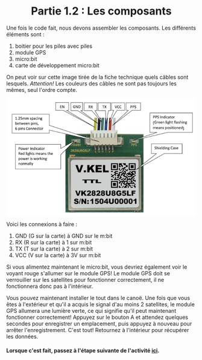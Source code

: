 <h1 align="center"> Partie 1.2 : Les composants </h1>

Une fois le code fait, nous devons assembler les composants. Les différents éléments sont : 

1. boitier pour les piles avec piles
2. module GPS
3. micro:bit
4. carte de développement micro:bit

On peut voir sur cette image tirée de la fiche technique quels câbles sont lesquels. *Attention!* Les couleurs des câbles ne sont pas toujours les mêmes, seul l'ordre compte.
<p align="center"><img align="center" width="500" src="https://raw.githubusercontent.com/GenieLabMtl/CIPP_microbit-GPS/main/static/images/GPS_Connectors.png" alt="Image de commande de câbles GPS"></p>


Voici les connexions à faire :

1. GND (G sur la carte) à GND sur le m:bit
2. RX (R sur la carte) à 1 sur m:bit
3. TX (T sur la carte) à 2 sur m:bit
4. VCC (V sur la carte) à 3V sur m:bit

Si vous alimentez maintenant le micro:bit, vous devriez également voir le voyant rouge s'allumer sur le module GPS! Le module GPS doit se verrouiller sur les satellites pour fonctionner correctement, il ne fonctionnera donc pas à l'intérieur. 

Vous pouvez maintenant installer le tout dans le canoë. Une fois que vous êtes à l'extérieur et qu'il a acquis le signal d'au moins 2 satellites, le module GPS allumera une lumière verte, ce qui signifie qu'il peut maintenant fonctionner correctement! Appuyez sur le bouton A et attendez quelques secondes pour enregistrer un emplacement, puis appuyez à nouveau pour arrêter l'enregistrement. C'est tout! Retournez à l'intérieur pour récupérer les données.

#### Lorsque c'est fait, passez à l'étape suivante de l'activité [ici](https://github.com/GenieLabMtl/CIPP_microbit-GPS/tree/main/FR/1/3).
